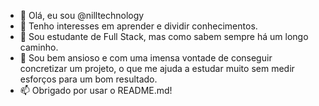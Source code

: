 - 👋 Olá, eu sou @nilltechnology
- 👀 Tenho interesses em aprender e dividir conhecimentos.
- 🌱 Sou estudante de Full Stack, mas como sabem sempre há um longo caminho.
- 💞️ Sou bem ansioso e com uma imensa vontade de conseguir concretizar um projeto, o que me ajuda a estudar muito sem medir esforços para um bom resultado.
- 📫 Obrigado por usar o README.md!
